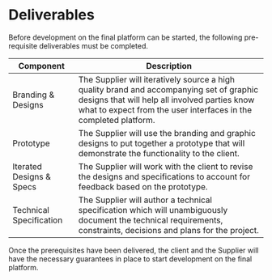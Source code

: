 # Deliverables

Before development on the final platform can be started, the following pre-requisite deliverables must be completed.

| Component | Description |
| --------- | ----------- |
| Branding & Designs | The Supplier will iteratively source a high quality brand and accompanying set of graphic designs that will help all involved parties know what to expect from the user interfaces in the completed platform. |
| Prototype | The Supplier will use the branding and graphic designs to put together a prototype that will demonstrate the functionality to the client. |
| Iterated Designs & Specs | The Supplier will work with the client to revise the designs and specifications to account for feedback based on the prototype. |
| Technical Specification | The Supplier will author a technical specification which will unambiguously document the technical requirements, constraints, decisions and plans for the project. |

Once the prerequisites have been delivered, the client and the Supplier will have the necessary guarantees in place to start development on the final platform.

